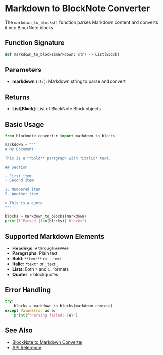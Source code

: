 # Markdown to BlockNote Converter

The `markdown_to_blocks()` function parses Markdown content and converts it into BlockNote blocks.

## Function Signature

```python
def markdown_to_blocks(markdown: str) -> List[Block]
```

## Parameters

- **markdown** (`str`): Markdown string to parse and convert

## Returns

- **List[Block]**: List of BlockNote Block objects

## Basic Usage

```python
from blocknote.converter import markdown_to_blocks

markdown = """
# My Document

This is a **bold** paragraph with *italic* text.

## Section

- First item
- Second item

1. Numbered item
2. Another item

> This is a quote
"""

blocks = markdown_to_blocks(markdown)
print(f"Parsed {len(blocks)} blocks")
```

## Supported Markdown Elements

- **Headings**: `#` through `######`
- **Paragraphs**: Plain text
- **Bold**: `**text**` or `__text__`
- **Italic**: `*text*` or `_text_`
- **Lists**: Both `*` and `1.` formats
- **Quotes**: `>` blockquotes

## Error Handling

```python
try:
    blocks = markdown_to_blocks(markdown_content)
except ValueError as e:
    print(f"Parsing failed: {e}")
```

## See Also

- [BlockNote to Markdown Converter](blocknote-to-markdown.md)
- [API Reference](../api/converters.md)
